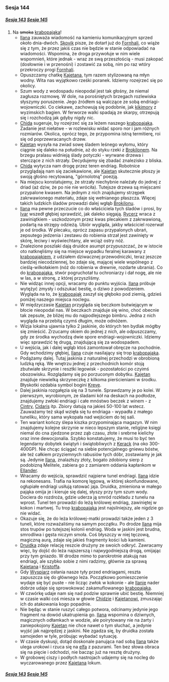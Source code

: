 ### Sesja 144
##### [Sesja 143](#sesja-143) [Sesja 145](#sesja-145)
1. Na ~~smoka~~ [krabopająka](#b_krabopajak)!
    - [Ilana](#g_ilana) zauważa wiadomość na kamieniu komunikacyjnym sprzed około dnia-dwóch. [Skovik](#p_skovik) pisze, że dotarł już do [Fornhali](#l_fornhala), co wiąże się z tym, że przez jakiś czas nie będzie w stanie odpowiadać na wiadomości. Wspomina, że droga przywołuje w nim wiele wspomnień, które jednak - wraz ze swą przeszłością - musi zakopać (dosłownie i w przenośni) i zostawić za sobą, nim po raz wtóry przekroczy progi [Fornhali](#l_fornhala).
    - Opuszczamy chatkę [Kajetana](#g_kajetan), tym razem stylizowaną na młyn wodny. Wita nas wyjątkowo rześki poranek. Idziemy rozejrzeć się po okolicy.
    - Szum wody z wodospadu nieopodal jest tak głośny, że niemal zagłusza rozmowę. W dole, na porośniętych brzegach rozlewiska słyszymy poruszenie. Jego źródłem są walczące ze sobą endriagi-wojowniczki. Co ciekawe, zachowują się podobnie, jak [kikimory](#b_kikimora) z wyzimskich bagien. W ferworze walki spadają ze skarpy, otrzepują się i rozchodzą jak gdyby nigdy nic.
    - [Chida](#p_chida) sugeruje, by rozejrzeć się za leżem naszego [krabopająka](#b_krabopajak). Zadanie jest niełatwe - w rozlewisku widać sporo nor i jam różnych rozmiarów. Okolica, oprócz tego, że przypomina istną termitierę, roi się od poprzewracanych drzew.
    - [Kajetan](#g_kajetan) wysyła na zwiad sowę śladem leśnego wyłomu, który ciągnie się daleko na południe, aż do styku rzeki z [Brokilonem](#l_brokilon). Na brzegu pralasu widnieją ślady potyczki - wyrwane drzewa i sterczące z nich strzały. Decydujemy się zbadać znalezisko z bliska.
    - [Chida](#p_chida) wytycza nam drogę przez teren endriag. Robotnice przyglądają nam się zaciekawione, ale [Kajetan](#g_kajetan) skutecznie płoszy je swoją głośno recytowaną, "górnolotną" poezją.
    - Na miejscu konstatujemy, że strzały niechybnie należały do jednej z driad (aż dziw, że po nie nie wróciła). Tutejsze drzewa są miejscami przypalone kwasem. Na jednym z nich znajdujemy strzępek zakrwawionego materiału, zdaje się wełnianego płaszcza. Więcej takich ludzkich śladów prowadzi dalej wgłąb [Brokilonu](#l_brokilon).
    - [Ilana](#g_ilana) ma pewne przeczucie co do właściciela tych śladów i prosi, by [Ivar](#p_ivar) wszedł głębiej sprawdzić, jak daleko sięgają. [Rycerz](#p_ivar) wraca z zawiniątkiem - uszkodzonym przez kwas plecakiem z zakrwawioną, podartą na strzępy odzieżą. Ubiór wygląda, jakby właściciel rozerwał je od środka. W plecaku, oprócz zapasu przypalonych ubrań, zepsutego jedzenia i zestawu do robienia strzał jest zawinięty w skórę, leciwy i wyświechtany, ale wciąż ostry nóż.
    - Znalezione poszlaki dają druidce asumpt przypuszczać, że w istocie oto natknęliśmy się na miejsce wypadku feralnej karawany z [krabopająkiem](#b_krabopajak), z udziałem dziwacznej przewodniczki, teraz jeszcze bardziej niecodziennej, bo zdaje się, mającej wiele wspólnego z cieślą-wilkołakiem (nóż do robienia w drewnie, rozdarte ubrania). Co do [krabopająka](#b_krabopajak), stwór pogruchotał tu ochroniarzy i dał nogę, ale nie w las, a  w stronę, z której przyszliśmy.
    - Nie widząc innej opcji, wracamy do punktu wyjścia. [Ilana](#g_ilana) próbuje wytężyć zmysły i odszukać bestię, o dziwo z powodzeniem. Wygląda na to, że [krabopająk](#b_krabopajak) zaszył się głęboko pod ziemią, gdzieś poniżej naszego miejsca noclegu.
    - W międzyczasie [Kajetan](#g_kajetan) przygląda się beczkom butwiejącym w błocie nieopodal nas. W beczkach znajduje się wino, choć obecnie tak zepsute, że bliżej mu do najpodlejszego bimbru. Jedna z nich wygląda na przebitą czymś długim, może odnóżem.
    - Wizja lokalna ujawnia tylko 2 jaskinie, do których ten bydlak mógłby się zmieścić. Zrzucamy okiem do jednej z nich, ale odpuszczamy, gdy ze środka wychodzą dwie spore endriagi-wojowniczki. Idziemy więc sprawdzić tę drugą, znajdującą się za wodospadem.
    - U wejścia, jak i dalej wgłąb ktoś zamontował obręcze na pochodnie. Gdy wchodzimy głębiej, [Ilana](#g_ilana) czuje nasilający się trop [krabopająka](#b_krabopajak).
    - Podążamy dalej. Tutaj jaskinia z naturalnej przechodzi w obrobioną ludzką ręką. We wnętrzu jednej z przechodnich komór stoją zbutwiałe skrzynie i resztki legowisk - pozostałości po czyimś obozowisku. Rozglądamy się po porzuconym dobytku. [Kajetan](#g_kajetan) znajduje niewielką skrzyneczkę z kilkoma pierścieniami w środku. Błyskotki ozdabia symbol bogini [Kreve](#r_kreve).
    - Dalej jaskinia rozgałęzia się na 3 tunele. Sprawdzamy je po kolei. W pierwszym, wyrobionym, ze śladami kół na deskach na podłodze, znajdujemy zwłoki endriagi i całe mnóstwo beczek z winem - z [Cintry](#l_cintra), [Cidaris](#l_cidaris) itp. Zbiory datują na jakieś 50-100 lat wstecz. Zauważamy też skąd wzięła się tu endriaga - wypadła z małego tuneliku, który sama wykopała nad wejściem do tej sali.
    - Ten wariant kończy ślepa kiszka przypominająca magazyn. W nim znajdujemy kolejne skrzynie w nieco lepszym stanie, religijne księgi niemal do cna zjedzone przez ząb czasu, złote i srebrne kielichy oraz inne dewocjonalia. Szybko konstatujemy, że musi to być ten legendarny dobytek świątyń i świątobliwych z [Kerack](#l_kerack) (na oko 300-400GP). Nie chcąc ściągać na siebie potencjalnego gniewu bóstw, ale też całkiem przyziemnych rabusiów tych dóbr, zostawiamy je jak są. Jedynie [Ilana](#g_ilana), znalazłszy złoty, bogato zdobiony sierp z podobizną Melitele, zabiera go z zamiarem oddania kapłankom w [Ellander](#l_ellander).
    - Wracamy do wejścia, sprawdzić najpierw tunel endriagi. [Ilana](#g_ilana) idzie na rekonesans. Trafia na komorę lęgową, w której skonfundowane, ogłupiałe endriagi usiłują ratować jaja. Druidka, zmieniona w małego pająka omija je i kieruje się dalej, słyszy przy tym szum wody. Dociera do rozdroża, gdzie uderza ją smród rozkładu z tunelu na wprost. Tunel ten prowadzi do leżą królowej endriag, zawiniętej w kokon i martwej. Tu trop [krabopająka](#b_krabopajak) jest najsilniejszy, ale nigdzie go nie widać.
    - Okazuje się, że do leża królowej-matki prowadzi także jeden z 3 tuneli, które rozważaliśmy na samym początku. Po drodze [Ilana](#g_ilana) mija stos trupów po tutejszej kolonii endriag. Woda w jaskini jest brudna, smrodliwa i gęsta niczym smoła. Coś błyszczy w niej tęczową, magiczną aurą, zdaje się jakieś fragmenty kości lub kamieni.
    - [Druidka](#g_ilana) zdaje relację reszcie drużyny ze swoich odkryć. Zawracamy więc, by dojść do leża najszerszą i najwygodniejszą drogą, omijając przy tym gniazdo. W drodze mimo to parokrotnie atakują nas endriagi, ale szybko sobie z nimi radzimy, głównie za sprawą [Kajetana](#g_kajetan) i [Kristoffa](#p_kristoff).
    - Gdy [Wyspiarz](#p_kristoff) osłania nasze tyły przed endriagami, reszta zapuszcza się do głównego leża. Początkowo pomieszczenie wydaje się być puste - nie licząc zwłok w kokonie - ale [Ilanie](#g_ilana) nader dobrze udaje się sprowokować zakamuflowanego [krabopająka](#b_krabopajak).
    - W czwórkę udaje nam się nad podziw sprawnie ubić bestię. Niemniej w czasie walki coś miesza w głowie [Chidzie](#p_chida) i [Kajetanowi](#g_kajetan), zmuszając ich do atakowania kogo popadnie.
    - Nie będąc w stanie ruszyć całego potwora, odcinamy jedynie jego fragment na dowód ukatrupienia go. [Ilana](#g_ilana) wspomina o dziwnych, magicznych odłamkach w wodzie, ale poirytowany nie na żarty i zaniepokojony [Kajetan](#g_kajetan) nie chce nawet o tym słuchać, a jedynie wyjść jak najprędzej z jaskini. Nie zgadza się, by druidka została samojeden w tyle, próbując wybadać sytuację.
    - W czasie dyskusji, dotąd doskonale panująca nad sobą [Ilana](#g_ilana) także ulega urokowi i rzuca się na [elfa](#g_kajetan) z pazurami. Ten bez słowa obraca się na pięcie i odchodzi, nie bacząc już na resztę drużyny.
    - W grobowej ciszy i podłych nastrojach udajemy się na nocleg do wyczarowanego przez [Kajetana](#g_kajetan) lokum.

##### [Sesja 143](#sesja-143) [Sesja 145](#sesja-145)